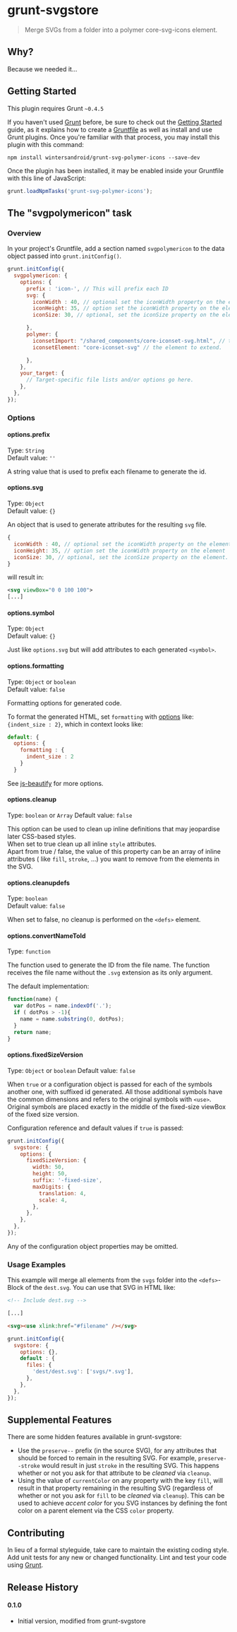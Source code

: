 # grunt-svgstore

> Merge SVGs from a folder into a polymer core-svg-icons element.

## Why?
Because we needed it...

## Getting Started
This plugin requires Grunt `~0.4.5`

If you haven't used [Grunt](http://gruntjs.com/) before, be sure to check out the [Getting Started](http://gruntjs.com/getting-started) guide, as it explains how to create a [Gruntfile](http://gruntjs.com/sample-gruntfile) as well as install and use Grunt plugins. Once you're familiar with that process, you may install this plugin with this command:

```shell
npm install wintersandroid/grunt-svg-polymer-icons --save-dev
```

Once the plugin has been installed, it may be enabled inside your Gruntfile with this line of JavaScript:

```js
grunt.loadNpmTasks('grunt-svg-polymer-icons');
```



## The "svgpolymericon" task

### Overview
In your project's Gruntfile, add a section named `svgpolymericon` to the data object passed into `grunt.initConfig()`.

```js
grunt.initConfig({
  svgpolymericon: {
    options: {
      prefix : 'icon-', // This will prefix each ID
      svg: {
        iconWidth : 40, // optional set the iconWidth property on the element
        iconHeight: 35, // option set the iconWidth property on the element
        iconSize: 30, // optional, set the iconSize property on the element.

      },
      polymer: {
        iconsetImport: "/shared_components/core-iconset-svg.html", // the iconset import
        iconsetElement: "core-iconset-svg" // the element to extend.

      },
    },
    your_target: {
      // Target-specific file lists and/or options go here.
    },
  },
});
```

### Options

#### options.prefix
Type: `String`  
Default value: `''`  

A string value that is used to prefix each filename to generate the id.

#### options.svg
Type: `Object`  
Default value: `{}`  

An object that is used to generate attributes for the resulting `svg` file.
```js
{
  iconWidth : 40, // optional set the iconWidth property on the element
  iconHeight: 35, // option set the iconWidth property on the element
  iconSize: 30, // optional, set the iconSize property on the element.
}
```
will result in:

```svg
<svg viewBox="0 0 100 100">
[...]
```

#### options.symbol 
Type: `Object`  
Default value: `{}`  

Just like `options.svg` but will add attributes to each generated `<symbol>`.

#### options.formatting
Type: `Object` or `boolean`  
Default value: `false`  

Formatting options for generated code.

To format the generated HTML, set `formatting` with [options](https://github.com/einars/js-beautify#options) like: `{indent_size : 2}`, which in context looks like:

```js
default: {
  options: {
    formatting : {
      indent_size : 2
    }
  }
```
See [js-beautify](https://github.com/einars/js-beautify) for more options.


#### options.cleanup
Type: `boolean`  or `Array`
Default value: `false`  

This option can be used to clean up inline definitions that may jeopardise later CSS-based styles.  
When set to true clean up all inline `style` attributes.  
Apart from true / false, the value of this property can be an array of inline attributes ( like `fill`, `stroke`, ...) you want to remove from the elements in the SVG.

#### options.cleanupdefs
Type: `boolean`  
Default value: `false`  

When set to false, no cleanup is performed on the `<defs>` element.

#### options.convertNameToId
Type: `function`

The function used to generate the ID from the file name. The function receives the file name without the `.svg` extension as its only argument.

The default implementation:
```js
function(name) {
  var dotPos = name.indexOf('.');
  if ( dotPos > -1){
    name = name.substring(0, dotPos);
  }
  return name;
}
```

#### options.fixedSizeVersion
Type: `Object` or `boolean`
Default value: `false`

When `true` or a configuration object is passed for each of the symbols another one, with suffixed id generated.
All those additional symbols have the common dimensions and refers to the original symbols with `<use>`.
Original symbols are placed exactly in the middle of the fixed-size viewBox of the fixed size version.

Configuration reference and default values if `true` is passed:
```js
grunt.initConfig({
  svgstore: {
    options: {
      fixedSizeVersion: {
        width: 50,
        height: 50,
        suffix: '-fixed-size',
        maxDigits: {
          translation: 4,
          scale: 4,
        },
      },
    },
  },
});
```

Any of the configuration object properties may be omitted.

### Usage Examples

This example will merge all elements from the `svgs` folder into the `<defs>`-Block of the `dest.svg`. You can use that SVG in HTML like:

```html
<!-- Include dest.svg -->

[...]

<svg><use xlink:href="#filename" /></svg>
````

```js
grunt.initConfig({
  svgstore: {
    options: {},
    default : {
      files: {
        'dest/dest.svg': ['svgs/*.svg'],
      },
    },
  },
});
```

## Supplemental Features

There are some hidden features available in grunt-svgstore:

  * Use the `preserve--` prefix (in the source SVG), for any attributes that should be forced to remain in the resulting SVG. For example, `preserve--stroke` would result in just `stroke` in the resulting SVG. This happens whether or not you ask for that attribute to be *cleaned* via `cleanup`.
  * Using the value of `currentColor` on any property with the key `fill`, will result in that property remaining in the resulting SVG (regardless of whether or not you ask for `fill` to be *cleaned* via `cleanup`). This can be used to achieve *accent color* for you SVG instances by defining the font color on a parent element via the CSS `color` property.

## Contributing
In lieu of a formal styleguide, take care to maintain the existing coding style. Add unit tests for any new or changed functionality. Lint and test your code using [Grunt](http://gruntjs.com/).

## Release History

#### 0.1.0

  * Initial version, modified from grunt-svgstore
